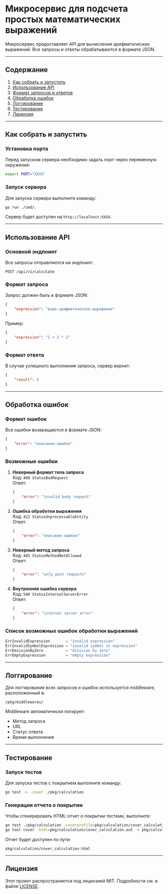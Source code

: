 # Микросервис для подсчета простых математических выражений

Микросервис предоставляет API для вычисления арифметических выражений. Все запросы и ответы обрабатываются в формате JSON.

---

## Содержание

1. [Как собрать и запустить](#как-собрать-и-запустить)
2. [Использование API](#использование-api)
3. [Формат запросов и ответов](#формат-запросов-и-ответов)
4. [Обработка ошибок](#обработка-ошибок)
5. [Логгирование](#логгирование)
6. [Тестирование](#тестирование)
7. [Лицензия](#лицензия)

---

<a name="как-собрать-и-запустить"></a>
## Как собрать и запустить

### Установка порта

Перед запуском сервера необходимо задать порт через переменную окружения:

```bash
export PORT="XXXX"
```

### Запуск сервера

Для запуска сервера выполните команду:

```bash
go run ./cmd/.
```

Сервер будет доступен на `http://localhost:XXXX`.

---

<a name="использование-api"></a>
## Использование API

### Основной эндпоинт

Все запросы отправляются на эндпоинт:

```
POST /api/v1/calculate
```

<a name="формат-запросов-и-ответов"></a>
### Формат запроса

Запрос должен быть в формате JSON:

```json
{
    "expression": "ваше-арифметическое-выражение"
}
```

Пример:

```json
{
    "expression": "2 + 2 * 2"
}
```

### Формат ответа

В случае успешного выполнения запроса, сервер вернет:

```json
{
    "result": 6
}
```

---

<a name="обработка-ошибок"></a>
## Обработка ошибок

### Формат ошибок

Все ошибки возвращаются в формате JSON:

```json
{
    "error": "описание-ошибки"
}
```

### Возможные ошибки

1. **Неверный формат тела запроса**  
   Код: `400 StatusBadRequest`  
   Ответ:
   ```json
   {
       "error": "invalid body request"
   }
   ```

2. **Ошибка обработки выражения**  
   Код: `422 StatusUnprocessableEntity`  
   Ответ:
   ```json
   {
       "error": "описание-ошибки"
   }
   ```

3. **Неверный метод запроса**  
   Код: `405 StatusMethodNotAllowed`  
   Ответ:
   ```json
   {
       "error": "only post requests"
   }
   ```

4. **Внутренняя ошибка сервера**  
   Код: `500 StatusInternalServerError`  
   Ответ:
   ```json
   {
       "error": "internal server error"
   }
   ```

### Список возможных ошибок обработки выражений

```go
ErrInvalidExpression       = "invalid expression"
ErrInvalidSymbolExpression = "invalid symbol in expression"
ErrDevisionByZero          = "division by zero"
ErrEmptyExpression         = "empty expression"
```

---

<a name="логгирование"></a>
## Логгирование

Для логгирования всех запросов и ошибок используется middleware, расположенный в:

```
/pkg/middlewares/
```

Middleware автоматически логирует:
- Метод запроса
- URL
- Статус ответа
- Время выполнения

---

<a name="тестирование"></a>
## Тестирование

### Запуск тестов

Для запуска тестов с покрытием выполните команду:

```bash
go test -v -cover ./pkg/calculation
```

### Генерация отчета о покрытии

Чтобы сгенерировать HTML-отчет о покрытии тестами, выполните:

```bash
go test ./pkg/calculation -coverprofile=pkg/calculation/cover_calculation.out
go tool cover -html=pkg/calculation/cover_calculation.out -o pkg/calculation/cover_calculation.html
```

Отчет будет доступен по пути:

```
pkg/calculation/cover_calculation.html
```

---

<a name="лицензия"></a>
## Лицензия

Этот проект распространяется под лицензией MIT. Подробности см. в файле [LICENSE](LICENSE).
